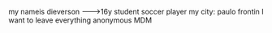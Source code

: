 my nameis dieverson 
--->16y
student 
soccer player
my city: paulo frontin
I want to leave everything anonymous
MDM
